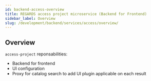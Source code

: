 ```yaml
---
id: backend-access-overview
title: REGARDS access project microservice (Backend for Frontend)
sidebar_label: Overview
slug: /development/backend/services/access/overview/
---
```


## Overview

`access-project` reponsabilities:

* Backend for frontend
* UI configuration
* Proxy for catalog search to add UI plugin applicable on each result
